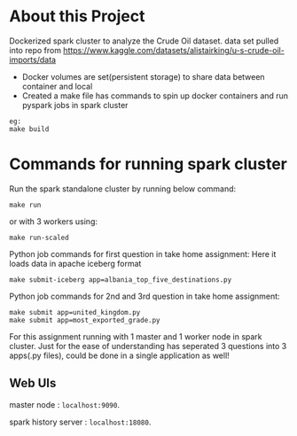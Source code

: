 # About this Project

Dockerized spark cluster to analyze the Crude Oil dataset.
data set pulled into repo from https://www.kaggle.com/datasets/alistairking/u-s-crude-oil-imports/data

- Docker volumes are set(persistent storage) to share data between container and local
- Created a make file has commands to spin up docker containers and run pyspark jobs in spark cluster
```shell
eg:
make build
```

# Commands for running spark cluster
Run the spark standalone cluster by running below command:
```shell
make run
```
or with 3 workers using:
```shell
make run-scaled
```
Python job commands for first question in take home assignment:
Here it loads data in apache iceberg format
```shell
make submit-iceberg app=albania_top_five_destinations.py
```
Python job commands for 2nd and 3rd question in take home assignment:
```shell
make submit app=united_kingdom.py
make submit app=most_exported_grade.py
```
For this assignment running with 1 master and 1 worker node in spark cluster.
Just for the ease of understanding has seperated 3 questions into 3 apps(.py files), could be done in a single application as well!

## Web UIs
master node :
`localhost:9090`.

spark history server :
`localhost:18080`.

